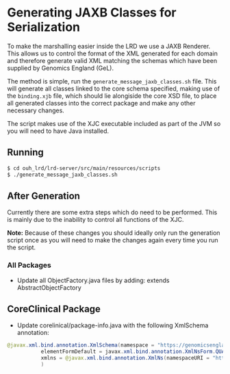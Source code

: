# Generating JAXB Classes for Serialization

To make the marshalling easier inside the LRD we use a JAXB Renderer. This allows us to control the format of the XML generated for each domain and
therefore generate valid XML matching the schemas which have been supplied by Genomics England (GeL).

The method is simple, run the `generate_message_jaxb_classes.sh` file. This will generate all classes linked to the core schema specified, making
use of the `binding.xjb` file, which should lie alongiside the core XSD file, to place all generated classes into the correct package and make any
other necessary changes.

The script makes use of the XJC executable included as part of the JVM so you will need to have Java installed.

## Running

```bash
$ cd ouh_lrd/lrd-server/src/main/resources/scripts
$ ./generate_message_jaxb_classes.sh
```

## After Generation

Currently there are some extra steps which do need to be performed.
This is mainly due to the inability to control all functions of the XJC.

**Note:**
Because of these changes you should ideally only run the generation script once as you will need to make the changes again every time you run the
script.

### All Packages

* Update all ObjectFactory.java files by adding:
  extends AbstractObjectFactory

## CoreClinical Package

* Update corelinical/package-info.java with the following XmlSchema annotation:

```java
@javax.xml.bind.annotation.XmlSchema(namespace = "https://genomicsengland.co.uk/xsd",
           elementFormDefault = javax.xml.bind.annotation.XmlNsForm.QUALIFIED,
           xmlns = @javax.xml.bind.annotation.XmlNs(namespaceURI = "https://genomicsengland.co.uk/xsd", prefix = "")
           )
```
